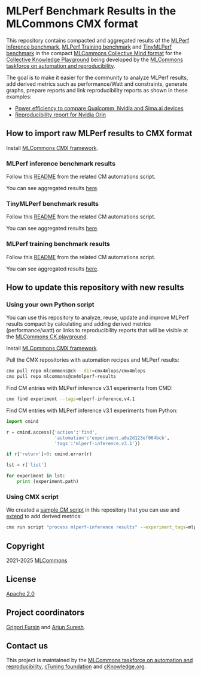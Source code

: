 #  MLPerf Benchmark Results in the MLCommons CMX format

This repository contains compacted and aggregated results of the [MLPerf Inference benchmark](https://github.com/mlcommons/inference),
[MLPerf Training benchmark](https://github.com/mlcommons/training) and [TinyMLPerf benchmark](https://github.com/mlcommons/tiny) 
in the compact [MLCommons Collective Mind format](https://github.com/mlcommons/ck)
for the [Collective Knowledge Playground](https://access.cknowledge.org/playground/?action=experiments)
being developed by the [MLCommons taskforce on automation and reproducibility](https://cKnowledge.org/mlcommons-taskforce).

The goal is to make it easier for the community to analyze MLPerf results, 
add derived metrics such as performance/Watt and constraints,
generate graphs, prepare reports and link reproducibility reports as shown in these examples:
* [Power efficiency to compare Qualcomm, Nvidia and Sima.ai devices](https://cKnowledge.org/mlcommons-mlperf-inference-gui-derived-metrics-and-conditions)
* [Reproducibility report for Nvidia Orin](https://access.cknowledge.org/playground/?action=experiments&name=mlperf-inference--v3.0--edge--closed--image-classification--offline&result_uid=3751b230c800434a)

## How to import raw MLPerf results to CMX format

Install [MLCommons CMX framework](https://access.cknowledge.org/playground/?action=install).

### MLPerf inference benchmark results

Follow this [README](https://github.com/mlcommons/ck/blob/master/cmx4mlops/cmx4mlops/repo/script/import-mlperf-inference-to-experiment/README-extra.md) 
from the related CM automations script.

You can see aggregated results [here](https://access.cknowledge.org/playground/?action=experiments&tags=mlperf-inference,all).

### TinyMLPerf benchmark results

Follow this [README](https://github.com/mlcommons/ck/blob/master/cmx4mlops/cmx4mlops/repo/script/import-mlperf-tiny-to-experiment/README-extra.md) 
from the related CM automations script.

You can see aggregated results [here](https://access.cknowledge.org/playground/?action=experiments&tags=mlperf-tiny,all).

### MLPerf training benchmark results

Follow this [README](https://github.com/mlcommons/ck/blob/master/cmx4mlops/cmx4mlops/repo/script/import-mlperf-training-to-experiment/README-extra.md) 
from the related CM automations script.

You can see aggregated results [here](https://access.cknowledge.org/playground/?action=experiments&tags=mlperf-training,all).


## How to update this repository with new results

### Using your own Python script

You can use this repository to analyze, reuse, update and improve MLPerf results
compact
by calculating and adding derived metrics (performance/watt)
or links to reproducibility reports that will be visible at the [MLCommons CK playground](https://access.cknowledge.org/playground/?action=experiments).

Install [MLCommons CMX framework](https://access.cknowledge.org/playground/?action=experiments).

Pull the CMX repositories with automation recipes and MLPerf results:
```bash
cmx pull repo mlcommons@ck --dir=cmx4mlops/cmx4mlops
cmx pull repo mlcommons@cm4mlperf-results
```

Find CM entries with MLPerf inference v3.1 experiments from CMD:
```bash
cmx find experiment --tags=mlperf-inference,v4.1
```

Find CM entries with MLPerf inference v3.1 experiments from Python:
```python
import cmind

r = cmind.access({'action':'find',
                  'automation':'experiment,a0a2d123ef064bcb',
                  'tags':'mlperf-inference,v3.1'})

if r['return']>0: cmind.error(r)

lst = r['list']

for experiment in lst:
    print (experiment.path)
```

### Using CMX script

We created a [sample CM script](script/process-mlperf-inference-results) in this repository 
that you can use and [extend](script/process-mlperf-inference-results/customize.py) to add derived metrics:

```bash
cmx run script "process mlperf-inference results" --experiment_tags=mlperf-inference,v4.1
```




## Copyright

2021-2025 [MLCommons](https://mlcommons.org)

## License

[Apache 2.0](LICENSE.md)

## Project coordinators

[Grigori Fursin](https://cKnowledge.org/gfursin) and [Arjun Suresh](https://www.linkedin.com/in/arjunsuresh).

## Contact us

This project is maintained by the [MLCommons taskforce on automation and reproducibility](https://cKnowledge.org/mlcommons-taskforce),
[cTuning foundation](https://cTuning.org) and [cKnowledge.org](https://cKnowledge.org).
